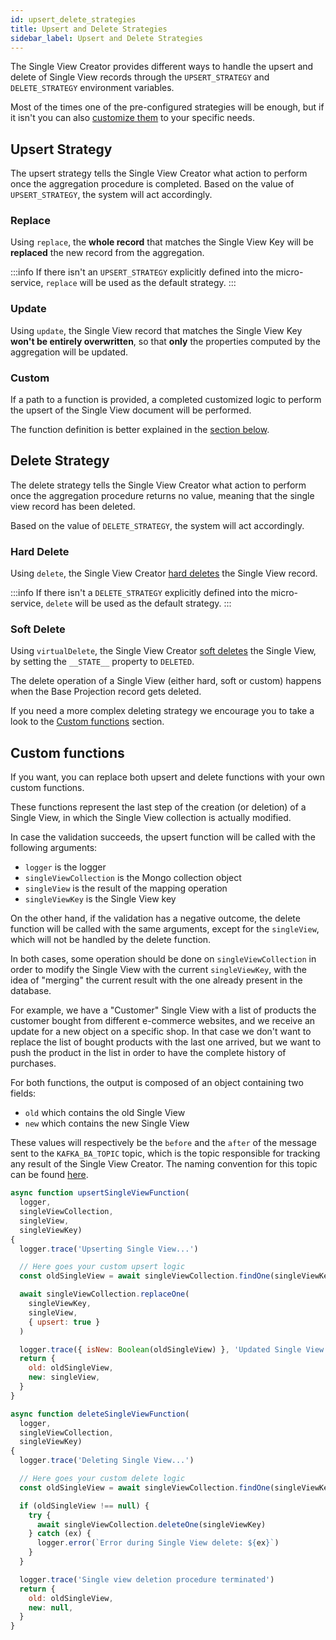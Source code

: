 ```yaml
---
id: upsert_delete_strategies
title: Upsert and Delete Strategies
sidebar_label: Upsert and Delete Strategies
---
```


The Single View Creator provides different ways to handle the upsert and delete of Single View records through the `UPSERT_STRATEGY` and `DELETE_STRATEGY` environment variables.

Most of the times one of the pre-configured strategies will be enough, but if it isn't you can also [customize them](#custom-functions) to your specific needs.

## Upsert Strategy

The upsert strategy tells the Single View Creator what action to perform once the aggregation procedure is completed. Based on the value of `UPSERT_STRATEGY`, the system will act accordingly.

### Replace

Using `replace`, the **whole record** that matches the Single View Key will be **replaced**  the new record from the aggregation. 

:::info
If there isn't an `UPSERT_STRATEGY` explicitly defined into the micro-service, `replace` will be used as the default strategy.
:::

### Update

Using `update`, the Single View record that matches the Single View Key **won't be entirely overwritten**, so that **only** the properties computed by the aggregation will be updated.

### Custom 
If a path to a function is provided, a completed customized logic to perform the upsert of the Single View document will be performed. 

The function definition is better explained in the [section below](#custom-functions).

## Delete Strategy

The delete strategy tells the Single View Creator what action to perform once the aggregation procedure returns no value, meaning that the single view record has been deleted. 

Based on the value of `DELETE_STRATEGY`, the system will act accordingly.

### Hard Delete

Using `delete`, the Single View Creator [hard deletes](https://en.wiktionary.org/wiki/hard_deletion) the Single View record.

:::info
If there isn't a `DELETE_STRATEGY` explicitly defined into the micro-service, `delete` will be used as the default strategy. 
:::

### Soft Delete
Using `virtualDelete`, the Single View Creator [soft deletes](https://en.wiktionary.org/wiki/soft_deletion) the Single View, by setting the `__STATE__` property to `DELETED`.

The delete operation of a Single View (either hard, soft or custom) happens when the Base Projection record gets deleted.

If you need a more complex deleting strategy we encourage you to take a look to the [Custom functions](#custom-functions) section.

## Custom functions

If you want, you can replace both upsert and delete functions with your own custom functions.

These functions represent the last step of the creation (or deletion) of a Single View, in which the Single View collection is actually modified.

In case the validation succeeds, the upsert function will be called with the following arguments:

- `logger` is the logger
- `singleViewCollection` is the Mongo collection object
- `singleView` is the result of the mapping operation
- `singleViewKey` is the Single View key

On the other hand, if the validation has a negative outcome, the delete function will be called with the same arguments, except for the `singleView`, which will not be handled by the delete function.

In both cases, some operation should be done on `singleViewCollection` in order to modify the Single View with the current `singleViewKey`, with the idea of "merging" the current result with the one already present in the database.

For example, we have a "Customer" Single View with a list of products the customer bought from different e-commerce websites, and we receive an update for a new object on a specific shop. In that case we don't want to replace the list of bought products with the last one arrived, but we want to push the product in the list in order to have the complete history of purchases.

For both functions, the output is composed of an object containing two fields:

- `old` which contains the old Single View
- `new` which contains the new Single View

These values will respectively be the `before` and the `after` of the message sent to the `KAFKA_BA_TOPIC` topic, which is the topic responsible for tracking any result of the Single View Creator. The naming convention for this topic can be found [here](/fast_data/concepts/inputs_and_outputs.md#single-view-before-after).

```js
async function upsertSingleViewFunction(
  logger,
  singleViewCollection,
  singleView,
  singleViewKey)
{
  logger.trace('Upserting Single View...')

  // Here goes your custom upsert logic
  const oldSingleView = await singleViewCollection.findOne(singleViewKey)

  await singleViewCollection.replaceOne(
    singleViewKey,
    singleView,
    { upsert: true }
  )

  logger.trace({ isNew: Boolean(oldSingleView) }, 'Updated Single View')
  return {
    old: oldSingleView,
    new: singleView,
  }
}

async function deleteSingleViewFunction(
  logger,
  singleViewCollection,
  singleViewKey)
{
  logger.trace('Deleting Single View...')

  // Here goes your custom delete logic
  const oldSingleView = await singleViewCollection.findOne(singleViewKey)

  if (oldSingleView !== null) {
    try {
      await singleViewCollection.deleteOne(singleViewKey)
    } catch (ex) {
      logger.error(`Error during Single View delete: ${ex}`)
    }
  }

  logger.trace('Single view deletion procedure terminated')
  return {
    old: oldSingleView,
    new: null,
  }
}
```

